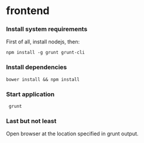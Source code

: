 frontend
========

### Install system requirements

  First of all, install nodejs, then:

    npm install -g grunt grunt-cli

### Install dependencies

    bower install && npm install

### Start application

     grunt

### Last but not least

Open browser at the location specified in grunt output.